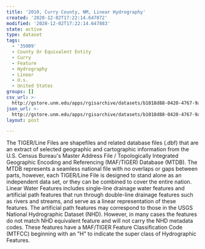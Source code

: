 ```yaml
---
title: '2010, Curry County, NM, Linear Hydrography'
created: '2020-12-02T17:22:14.647872'
modified: '2020-12-02T17:22:14.647883'
state: active
type: dataset
tags:
  - '35009'
  - County Or Equivalent Entity
  - Curry
  - Feature
  - Hydrography
  - Linear
  - U.s.
  - United States
groups: []
csv_url: >-
  http://gstore.unm.edu/apps/rgisarchive/datasets/b1018d88-0420-4767-9ac5-e1bf41fc0ba6/tl_2010_35009_linearwater.derived.csv
json_url: >-
  http://gstore.unm.edu/apps/rgisarchive/datasets/b1018d88-0420-4767-9ac5-e1bf41fc0ba6/tl_2010_35009_linearwater.derived.json
layout: post

---
```

The TIGER/Line Files are shapefiles and related database files (.dbf) that are an extract of selected geographic and cartographic information from the U.S. Census Bureau's Master Address File / Topologically Integrated Geographic Encoding and Referencing (MAF/TIGER) Database (MTDB).  The MTDB represents a seamless national file with no overlaps or gaps between parts, however, each TIGER/Line File is designed to stand alone as an independent data set, or they can be combined to cover the entire nation.  Linear Water Features includes single-line drainage water features and artificial path features that run through double-line drainage features such as rivers and streams, and serve as a linear representation of these features.  The artificial path features may correspond to those in the USGS National Hydrographic Dataset (NHD).  However, in many cases the features do not match NHD equivalent feature and will not carry the NHD metadata codes.  These features have a MAF/TIGER Feature Classification Code (MTFCC) beginning with an "H" to indicate the super class of Hydrographic Features.  

